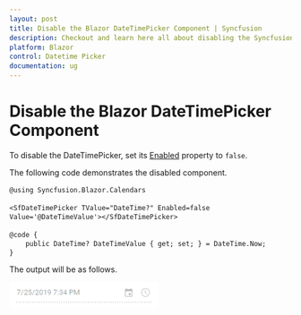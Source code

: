 ```yaml
---
layout: post
title: Disable the Blazor DateTimePicker Component | Syncfusion
description: Checkout and learn here all about disabling the Syncfusion Blazor DateTimePicker Component and much more.
platform: Blazor
control: Datetime Picker 
documentation: ug
---
```


# Disable the Blazor DateTimePicker Component

To disable the DateTimePicker, set its
[Enabled](https://help.syncfusion.com/cr/blazor/Syncfusion.Blazor~Syncfusion.Blazor.Calendars.SfDateTimePicker%601~Enabled.html)
property to `false`.

The following code demonstrates the disabled component.

```cshtml
@using Syncfusion.Blazor.Calendars

<SfDateTimePicker TValue="DateTime?" Enabled=false Value='@DateTimeValue'></SfDateTimePicker>

@code {
    public DateTime? DateTimeValue { get; set; } = DateTime.Now;
}
```

The output will be as follows.

![DateTimePicker](../images/disabled.png)